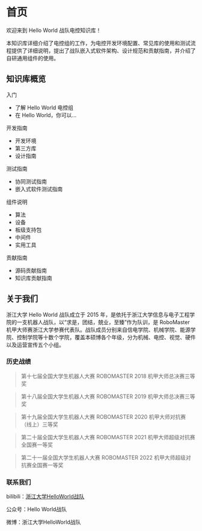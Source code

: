 # 首页

欢迎来到 Hello World 战队电控知识库！

本知识库详细介绍了电控组的工作，为电控开发环境配置、常见库的使用和测试流程提供了详细说明，提出了战队嵌入式软件架构、设计规范和贡献指南，并介绍了自研通用组件的使用。

## 知识库概览

入门

 * 了解 Hello World 电控组
 * 在 Hello World，你可以...

开发指南

 * 开发环境
 * 第三方库
 * 设计指南

测试指南

* 协同测试指南
* 嵌入式软件测试指南

组件说明

 * 算法
 * 设备
 * 板级支持包
 * 中间件
 * 实用工具

贡献指南

 * 源码贡献指南  
 * 知识库贡献指南

## 关于我们

浙江大学 Hello World 战队成立于 2015 年，是依托于浙江大学信息与电子工程学院的一支机器人战队，以“求是，团结，兢业，至臻”作为队训，是 RoboMaster 机甲大师赛浙江大学参赛代表队。战队成员分别来自信电学院、机械学院、能源学院、控制学院等十数个学院，覆盖本硕博各个年级，分为机械、电控、视觉、硬件以及运营宣传五个小组。


### 历史战绩

> 第十七届全国大学生机器人大赛 ROBOMASTER 2018 机甲大师总决赛三等奖

> 第十八届全国大学生机器人大赛 ROBOMASTER 2019 机甲大师总决赛三等奖

> 第十九届全国大学生机器人大赛 ROBOMASTER 2020 机甲大师对抗赛（线上）三等奖

> 第二十届全国大学生机器人大赛 ROBOMASTER 2021 机甲大师超级对抗赛全国赛一等奖

> 第二十一届全国大学生机器人大赛 ROBOMASTER 2022 机甲大师超级对抗赛全国赛一等奖


### 联系我们

bilibili：[浙江大学HelloWorld战队](https://space.bilibili.com/1882602720)

公众号：Hello World战队

微博：浙江大学HelloWorld战队


